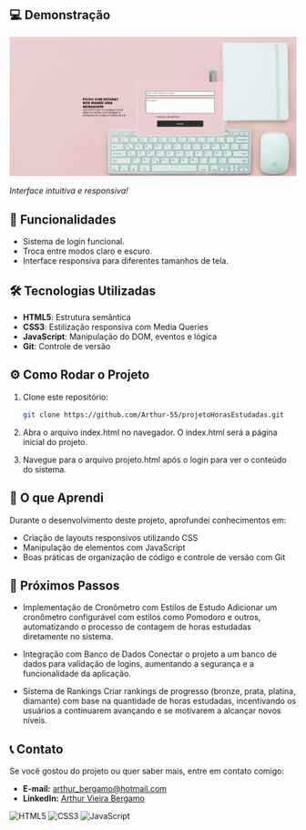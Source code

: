 ## 💻 Demonstração

<img src="./Animação.gif">

*Interface intuitiva e responsiva!*

## 🚀 Funcionalidades

 - Sistema de login funcional.
 - Troca entre modos claro e escuro.
 - Interface responsiva para diferentes tamanhos de tela.

 ## 🛠 Tecnologias Utilizadas

- **HTML5**: Estrutura semântica
- **CSS3**: Estilização responsiva com Media Queries
- **JavaScript**: Manipulação do DOM, eventos e lógica
- **Git**: Controle de versão

## ⚙️ Como Rodar o Projeto

1. Clone este repositório:
   ```bash
   git clone https://github.com/Arthur-55/projetoHorasEstudadas.git
   ```
2. Abra o arquivo index.html no navegador. O index.html será a página inicial do projeto.

3. Navegue para o arquivo projeto.html após o login para ver o conteúdo do sistema.

## 📘 O que Aprendi

Durante o desenvolvimento deste projeto, aprofundei conhecimentos em:
- Criação de layouts responsivos utilizando CSS
- Manipulação de elementos com JavaScript
- Boas práticas de organização de código e controle de versão com Git

## 🌟 Próximos Passos
- Implementação de Cronômetro com Estilos de Estudo
Adicionar um cronômetro configurável com estilos como Pomodoro e outros, automatizando o processo de contagem de horas estudadas diretamente no sistema.

- Integração com Banco de Dados
Conectar o projeto a um banco de dados para validação de logins, aumentando a segurança e a funcionalidade da aplicação.

- Sistema de Rankings
Criar rankings de progresso (bronze, prata, platina, diamante) com base na quantidade de horas estudadas, incentivando os usuários a continuarem avançando e se motivarem a alcançar novos níveis.

## 📞 Contato

Se você gostou do projeto ou quer saber mais, entre em contato comigo:

- **E-mail:** arthur_bergamo@hotmail.com
- **LinkedIn:** [Arthur Vieira Bergamo](https://www.linkedin.com/in/arthur-vieira-bergamo-6775a2252/)


![HTML5](https://img.shields.io/badge/HTML5-orange?style=flat-square)
![CSS3](https://img.shields.io/badge/CSS3-blue?style=flat-square)
![JavaScript](https://img.shields.io/badge/JavaScript-yellow?style=flat-square)